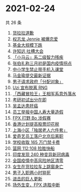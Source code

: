 # 2021-02-24

共 26 条

<!-- BEGIN ZHIHUSEARCH -->
<!-- 最后更新时间 Wed Feb 24 2021 23:13:37 GMT+0800 (CST) -->
1. [货拉拉道歉](https://www.zhihu.com/search?q=货拉拉)
1. [权志龙 Jennie 被爆恋爱](https://www.zhihu.com/search?q=权志龙jennie)
1. [基金大规模下跌](https://www.zhihu.com/search?q=基金大跌)
1. [许知远 吐槽大会](https://www.zhihu.com/search?q=许知远)
1. [「小马云」系二级智力残疾](https://www.zhihu.com/search?q=小马云)
1. [张伯礼称三月初是国内疫情拐点](https://www.zhihu.com/search?q=新冠疫情拐点)
1. [中小学生禁止带手机入课堂](https://www.zhihu.com/search?q=中小学禁止带手机)
1. [马金瑜提交最新证据](https://www.zhihu.com/search?q=马金瑜)
1. [男子请求政府「分配对象」](https://www.zhihu.com/search?q=分配对象)
1. [Uzi 宣布脱离 RNG](https://www.zhihu.com/search?q=uzi)
1. [「西藏冒险王」王相军系意外落水](https://www.zhihu.com/search?q=西藏冒险王)
1. [考研初试出分在即](https://www.zhihu.com/search?q=2021考研)
1. [吴孟达患肝癌](https://www.zhihu.com/search?q=吴孟达)
1. [员工举报中国人寿大量造假](https://www.zhihu.com/search?q=中国人寿造假)
1. [FPX 打野 Bo 涉假赛](https://www.zhihu.com/search?q=fpx假赛)
1. [香港计划提高股票印花税](https://www.zhihu.com/search?q=港股印花税)
1. [上海小区「独居老人六件套」](https://www.zhihu.com/search?q=独居老人六件套)
1. [爱奇艺员工落户北京后离职](https://www.zhihu.com/search?q=爱奇艺员工落户北京)
1. [学校收取 165 万门禁卡费](https://www.zhihu.com/search?q=云南中学门禁卡)
1. [篮网 112:108 险胜快船](https://www.zhihu.com/search?q=篮网)
1. [印度发现 240 种变异新冠病毒](https://www.zhihu.com/search?q=印度新冠病毒)
1. [全国疫情中高风险地区清零](https://www.zhihu.com/search?q=全国疫情)
1. [女生在货拉拉车上跳窗身亡](https://www.zhihu.com/search?q=货拉拉跳车)
1. [男子入职两小时猝死](https://www.zhihu.com/search?q=入职猝死)
1. [进击的巨人更新](https://www.zhihu.com/search?q=进击的巨人)
1. [场外生变，FPX 连胜中断](https://www.zhihu.com/search?q=fpx)
<!-- END ZHIHUSEARCH -->

